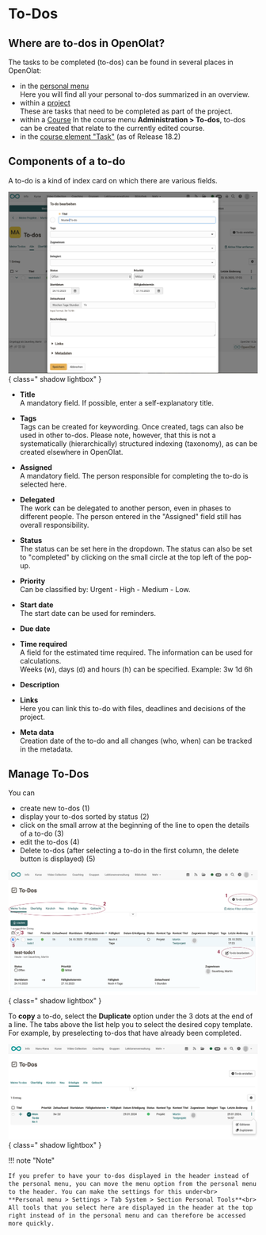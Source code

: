 # To-Dos

## Where are to-dos in OpenOlat?

The tasks to be completed (to-dos) can be found in several places in OpenOlat:

* in the [personal menu](../personal_menu/To-Dos.md)<br>
Here you will find all your personal to-dos summarized in an overview.
* within a [project](../area_modules/Project_Todos.md)<br>
These are tasks that need to be completed as part of the project.
* within a [Course](../learningresources/Course_todos.md)
In the course menu **Administration > To-dos**, to-dos can be created that relate to the currently edited course.
* in the [course element "Task"](../learningresources/Course_Element_Task.md)
(as of Release 18.2)

## Components of a to-do

A to-do is a kind of index card on which there are various fields. 

![to_do_basics_elements_v1_de.png](assets/to_do_basics_elements_v1_de.png){ class=" shadow lightbox" }

* **Title**<br>
A mandatory field. If possible, enter a self-explanatory title.
* **Tags**<br>
Tags can be created for keywording. Once created, tags can also be used in other to-dos. Please note, however, that this is not a systematically (hierarchically) structured indexing (taxonomy), as can be created elsewhere in OpenOlat.
* **Assigned**<br> 
A mandatory field. The person responsible for completing the to-do is selected here.
* **Delegated**<br> The work can be delegated to another person, even in phases to different people. The person entered in the "Assigned" field still has overall responsibility.
* **Status**<br>
The status can be set here in the dropdown. The status can also be set to "completed" by clicking on the small circle at the top left of the pop-up.
* **Priority**<br>
Can be classified by: Urgent - High - Medium - Low.
* **Start date**<br>
The start date can be used for reminders.
* **Due date**<br>
  
* **Time required**<br>
A field for the estimated time required. The information can be used for calculations.<br>
Weeks (w), days (d) and hours (h) can be specified. Example: 3w 1d 6h
* **Description**<br>

* **Links**<br>
Here you can link this to-do with files, deadlines and decisions of the project.
* **Meta data**<br>
Creation date of the to-do and all changes (who, when) can be tracked in the metadata.




## Manage To-Dos

You can

* create new to-dos (1)
* display your to-dos sorted by status (2)
* click on the small arrow at the beginning of the line to open the details of a to-do (3)
* edit the to-dos (4)
* Delete to-dos (after selecting a to-do in the first column, the delete button is displayed) (5)

![to-do_example_v1_de.png](assets/to-do_example_v1_de.png){ class=" shadow lightbox" }

To **copy** a to-do, select the **Duplicate** option under the 3 dots at the end of a line. The tabs above the list help you to select the desired copy template. For example, by preselecting to-dos that have already been completed.

![to_do_basics_duplicate_v1_de.png](assets/to_do_basics_duplicate_v1_de.png){ class=" shadow lightbox" }


!!! note "Note"

    If you prefer to have your to-dos displayed in the header instead of the personal menu, you can move the menu option from the personal menu to the header. You can make the settings for this under<br>
    **Personal menu > Settings > Tab System > Section Personal Tools**<br>
    All tools that you select here are displayed in the header at the top right instead of in the personal menu and can therefore be accessed more quickly.